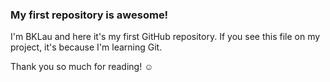 ### My first repository is awesome!

I'm BKLau and here it's my first GitHub repository.
If you see this file on my project, it's because I'm learning Git.

Thank you so much for reading! ☺
